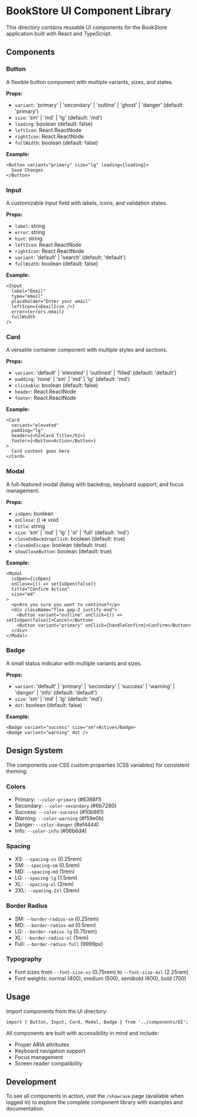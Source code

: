 # BookStore UI Component Library

This directory contains reusable UI components for the BookStore application built with React and TypeScript.

## Components

### Button
A flexible button component with multiple variants, sizes, and states.

**Props:**
- `variant`: 'primary' | 'secondary' | 'outline' | 'ghost' | 'danger' (default: 'primary')
- `size`: 'sm' | 'md' | 'lg' (default: 'md')
- `loading`: boolean (default: false)
- `leftIcon`: React.ReactNode
- `rightIcon`: React.ReactNode
- `fullWidth`: boolean (default: false)

**Example:**
```tsx
<Button variant="primary" size="lg" loading={loading}>
  Save Changes
</Button>
```

### Input
A customizable input field with labels, icons, and validation states.

**Props:**
- `label`: string
- `error`: string
- `hint`: string
- `leftIcon`: React.ReactNode
- `rightIcon`: React.ReactNode
- `variant`: 'default' | 'search' (default: 'default')
- `fullWidth`: boolean (default: false)

**Example:**
```tsx
<Input
  label="Email"
  type="email"
  placeholder="Enter your email"
  leftIcon={<EmailIcon />}
  error={errors.email}
  fullWidth
/>
```

### Card
A versatile container component with multiple styles and sections.

**Props:**
- `variant`: 'default' | 'elevated' | 'outlined' | 'filled' (default: 'default')
- `padding`: 'none' | 'sm' | 'md' | 'lg' (default: 'md')
- `clickable`: boolean (default: false)
- `header`: React.ReactNode
- `footer`: React.ReactNode

**Example:**
```tsx
<Card 
  variant="elevated" 
  padding="lg"
  header={<h2>Card Title</h2>}
  footer={<Button>Action</Button>}
>
  Card content goes here
</Card>
```

### Modal
A full-featured modal dialog with backdrop, keyboard support, and focus management.

**Props:**
- `isOpen`: boolean
- `onClose`: () => void
- `title`: string
- `size`: 'sm' | 'md' | 'lg' | 'xl' | 'full' (default: 'md')
- `closeOnBackdropClick`: boolean (default: true)
- `closeOnEscape`: boolean (default: true)
- `showCloseButton`: boolean (default: true)

**Example:**
```tsx
<Modal
  isOpen={isOpen}
  onClose={() => setIsOpen(false)}
  title="Confirm Action"
  size="md"
>
  <p>Are you sure you want to continue?</p>
  <div className="flex gap-2 justify-end">
    <Button variant="outline" onClick={() => setIsOpen(false)}>Cancel</Button>
    <Button variant="primary" onClick={handleConfirm}>Confirm</Button>
  </div>
</Modal>
```

### Badge
A small status indicator with multiple variants and sizes.

**Props:**
- `variant`: 'default' | 'primary' | 'secondary' | 'success' | 'warning' | 'danger' | 'info' (default: 'default')
- `size`: 'sm' | 'md' | 'lg' (default: 'md')
- `dot`: boolean (default: false)

**Example:**
```tsx
<Badge variant="success" size="sm">Active</Badge>
<Badge variant="warning" dot />
```

## Design System

The components use CSS custom properties (CSS variables) for consistent theming:

### Colors
- Primary: `--color-primary` (#6366f1)
- Secondary: `--color-secondary` (#6b7280)
- Success: `--color-success` (#10b981)
- Warning: `--color-warning` (#f59e0b)
- Danger: `--color-danger` (#ef4444)
- Info: `--color-info` (#06b6d4)

### Spacing
- XS: `--spacing-xs` (0.25rem)
- SM: `--spacing-sm` (0.5rem)
- MD: `--spacing-md` (1rem)
- LG: `--spacing-lg` (1.5rem)
- XL: `--spacing-xl` (2rem)
- 2XL: `--spacing-2xl` (3rem)

### Border Radius
- SM: `--border-radius-sm` (0.25rem)
- MD: `--border-radius-md` (0.5rem)
- LG: `--border-radius-lg` (0.75rem)
- XL: `--border-radius-xl` (1rem)
- Full: `--border-radius-full` (9999px)

### Typography
- Font sizes from `--font-size-xs` (0.75rem) to `--font-size-4xl` (2.25rem)
- Font weights: normal (400), medium (500), semibold (600), bold (700)

## Usage

Import components from the UI directory:

```tsx
import { Button, Input, Card, Modal, Badge } from '../components/UI';
```

All components are built with accessibility in mind and include:
- Proper ARIA attributes
- Keyboard navigation support
- Focus management
- Screen reader compatibility

## Development

To see all components in action, visit the `/showcase` page (available when logged in) to explore the complete component library with examples and documentation.

